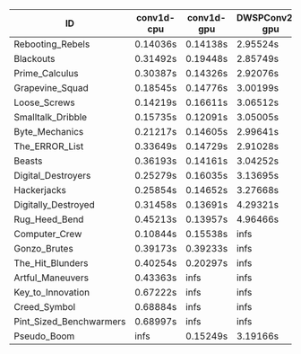 |ID|conv1d-cpu|conv1d-gpu|DWSPConv2D-gpu|gemm-gpu|avg|
|-|-|-|-|-|-|
|Rebooting_Rebels|0.14036s|0.14138s|2.95524s|1.66918s|1.22654s|
|Blackouts|0.31492s|0.19448s|2.85749s|1.65848s|1.25634s|
|Prime_Calculus|0.30387s|0.14326s|2.92076s|1.78024s|1.28704s|
|Grapevine_Squad|0.18545s|0.14776s|3.00199s|1.81644s|1.28791s|
|Loose_Screws|0.14219s|0.16611s|3.06512s|1.84549s|1.30473s|
|Smalltalk_Dribble|0.15735s|0.12091s|3.05005s|1.92276s|1.31277s|
|Byte_Mechanics|0.21217s|0.14605s|2.99641s|1.92085s|1.31887s|
|The_ERROR_List|0.33649s|0.14729s|2.91028s|1.94429s|1.33459s|
|Beasts|0.36193s|0.14161s|3.04252s|1.93476s|1.37021s|
|Digital_Destroyers|0.25279s|0.16035s|3.13695s|2.04789s|1.39950s|
|Hackerjacks|0.25854s|0.14652s|3.27668s|1.98369s|1.41636s|
|Digitally_Destroyed|0.31458s|0.13691s|4.29321s|2.62438s|1.84227s|
|Rug_Heed_Bend|0.45213s|0.13957s|4.96466s|4.33906s|2.47385s|
|Computer_Crew|0.10844s|0.15538s|infs|4.40662s|infs|
|Gonzo_Brutes|0.39173s|0.39233s|infs|4.49535s|infs|
|The_Hit_Blunders|0.40254s|0.20297s|infs|1.98171s|infs|
|Artful_Maneuvers|0.43363s|infs|infs|4.32983s|infs|
|Key_to_Innovation|0.67222s|infs|infs|4.39307s|infs|
|Creed_Symbol|0.68884s|infs|infs|4.42021s|infs|
|Pint_Sized_Benchwarmers|0.68997s|infs|infs|4.38616s|infs|
|Pseudo_Boom|infs|0.15249s|3.19166s|1.94644s|infs|

